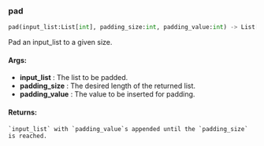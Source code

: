 

### pad
```python
pad(input_list:List[int], padding_size:int, padding_value:int) -> List[int]
```
Pad an input_list to a given size.



#### Args:

* **input_list** :  The list to be padded.
* **padding_size** :  The desired length of the returned list.
* **padding_value** :  The value to be inserted for padding.

#### Returns:
    `input_list` with `padding_value`s appended until the `padding_size` is reached.